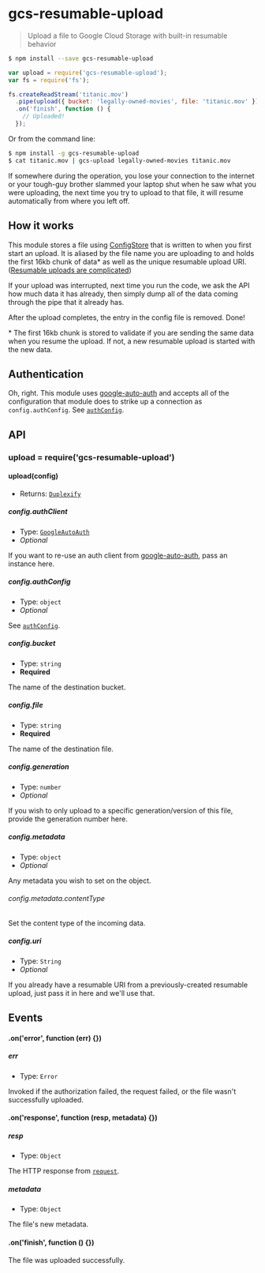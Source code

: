 # gcs-resumable-upload
> Upload a file to Google Cloud Storage with built-in resumable behavior

```sh
$ npm install --save gcs-resumable-upload
```
```js
var upload = require('gcs-resumable-upload');
var fs = require('fs');

fs.createReadStream('titanic.mov')
  .pipe(upload({ bucket: 'legally-owned-movies', file: 'titanic.mov' }))
  .on('finish', function () {
    // Uploaded!
  });
```

Or from the command line:

```sh
$ npm install -g gcs-resumable-upload
$ cat titanic.mov | gcs-upload legally-owned-movies titanic.mov
```

If somewhere during the operation, you lose your connection to the internet or your tough-guy brother slammed your laptop shut when he saw what you were uploading, the next time you try to upload to that file, it will resume automatically from where you left off.

## How it works

This module stores a file using [ConfigStore](http://gitnpm.com/configstore) that is written to when you first start an upload. It is aliased by the file name you are uploading to and holds the first 16kb chunk of data* as well as the unique resumable upload URI. ([Resumable uploads are complicated](https://cloud.google.com/storage/docs/json_api/v1/how-tos/upload#resumable))

If your upload was interrupted, next time you run the code, we ask the API how much data it has already, then simply dump all of the data coming through the pipe that it already has.

After the upload completes, the entry in the config file is removed. Done!

\* The first 16kb chunk is stored to validate if you are sending the same data when you resume the upload. If not, a new resumable upload is started with the new data.

## Authentication

Oh, right. This module uses [google-auto-auth](http://gitnpm.com/google-auto-auth) and accepts all of the configuration that module does to strike up a connection as `config.authConfig`. See [`authConfig`](https://github.com/stephenplusplus/google-auto-auth#authconfig).

## API

### upload = require('gcs-resumable-upload')

#### upload(config)

- Returns: [`Duplexify`](http://gitnpm.com/duplexify)

##### config.authClient

- Type: [`GoogleAutoAuth`](http://gitnpm.com/google-auto-auth)
- *Optional*

If you want to re-use an auth client from [google-auto-auth](http://gitnpm.com/google-auto-auth), pass an instance here.

##### config.authConfig

- Type: `object`
- *Optional*

See [`authConfig`](https://github.com/stephenplusplus/google-auto-auth#authconfig).

##### config.bucket

- Type: `string`
- **Required**

The name of the destination bucket.

##### config.file

- Type: `string`
- **Required**

The name of the destination file.

##### config.generation

- Type: `number`
- *Optional*

If you wish to only upload to a specific generation/version of this file, provide the generation number here.

##### config.metadata

- Type: `object`
- *Optional*

Any metadata you wish to set on the object.

###### config.metadata.contentType

Set the content type of the incoming data.

##### config.uri

- Type: `String`
- *Optional*

If you already have a resumable URI from a previously-created resumable upload, just pass it in here and we'll use that.

## Events

#### .on('error', function (err) {})

##### err

- Type: `Error`

Invoked if the authorization failed, the request failed, or the file wasn't successfully uploaded.

#### .on('response', function (resp, metadata) {})

##### resp

- Type: `Object`

The HTTP response from [`request`](http://gitnpm.com/request).

##### metadata

- Type: `Object`

The file's new metadata.

#### .on('finish', function () {})

The file was uploaded successfully.

